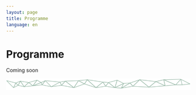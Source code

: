 ```yaml
---
layout: page
title: Programme
language: en
---
```


# Programme

Coming soon

![Separator](../images/separator.png)